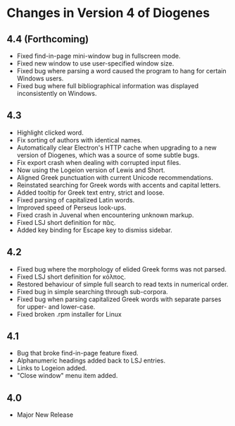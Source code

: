 # Changes in Version 4 of Diogenes

## 4.4 (Forthcoming)
* Fixed find-in-page mini-window bug in fullscreen mode.
* Fixed new window to use user-specified window size.
* Fixed bug where parsing a word caused the program to hang for certain Windows users.
* Fixed bug where full bibliographical information was displayed inconsistently on Windows.

## 4.3
* Highlight clicked word.
* Fix sorting of authors with identical names.
* Automatically clear Electron's HTTP cache when upgrading to a new version of Diogenes, which was a source of some subtle bugs.
* Fix export crash when dealing with corrupted input files.
* Now using the Logeion version of Lewis and Short.
* Aligned Greek punctuation with current Unicode recommendations.
* Reinstated searching for Greek words with accents and capital letters.
* Added tooltip for Greek text entry, strict and loose.
* Fixed parsing of capitalized Latin words.
* Improved speed of Perseus look-ups.
* Fixed crash in Juvenal when encountering unknown markup.
* Fixed LSJ short definition for πᾶς.
* Added key binding for Escape key to dismiss sidebar.

## 4.2
* Fixed bug where the morphology of elided Greek forms was not parsed.
* Fixed LSJ short definition for κόλπος.
* Restored behaviour of simple full search to read texts in numerical order.
* Fixed bug in simple searching through sub-corpora.
* Fixed bug when parsing capitalized Greek words with separate parses for upper- and lower-case.
* Fixed broken .rpm installer for Linux

## 4.1 
* Bug that broke find-in-page feature fixed.
* Alphanumeric headings added back to LSJ entries.
* Links to Logeion added.
* "Close window" menu item added.

## 4.0 
* Major New Release


